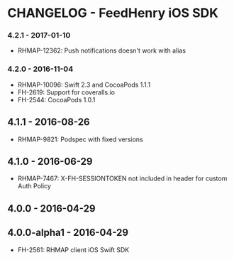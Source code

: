 # CHANGELOG - FeedHenry iOS SDK

### 4.2.1 - 2017-01-10
* RHMAP-12362: Push notifications doesn't work with alias

### 4.2.0 - 2016-11-04
* RHMAP-10096: Swift 2.3 and CocoaPods 1.1.1
* FH-2619: Support for coveralls.io
* FH-2544: CocoaPods 1.0.1

## 4.1.1 - 2016-08-26
* RHMAP-9821: Podspec with fixed versions

## 4.1.0 - 2016-06-29
* RHMAP-7467: X-FH-SESSIONTOKEN not included in header for custom Auth Policy

## 4.0.0 - 2016-04-29

## 4.0.0-alpha1 - 2016-04-29
* FH-2561: RHMAP client iOS Swift SDK